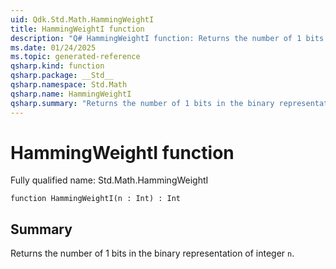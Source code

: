 ```yaml
---
uid: Qdk.Std.Math.HammingWeightI
title: HammingWeightI function
description: "Q# HammingWeightI function: Returns the number of 1 bits in the binary representation of integer `n`."
ms.date: 01/24/2025
ms.topic: generated-reference
qsharp.kind: function
qsharp.package: __Std__
qsharp.namespace: Std.Math
qsharp.name: HammingWeightI
qsharp.summary: "Returns the number of 1 bits in the binary representation of integer `n`."
---
```


# HammingWeightI function

Fully qualified name: Std.Math.HammingWeightI

```qsharp
function HammingWeightI(n : Int) : Int
```

## Summary
Returns the number of 1 bits in the binary representation of integer `n`.
